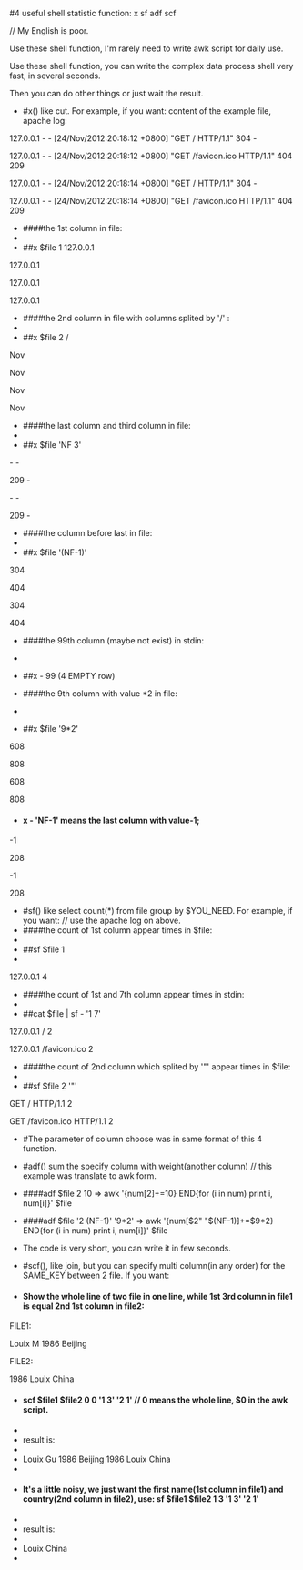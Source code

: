 #4 useful shell statistic function: x sf adf scf

// My English is poor.

Use these shell function, I'm rarely need to write awk script for daily use.

Use these shell function, you can write the complex data process shell very fast, in several seconds.

Then you can do other things or just wait the result.

* #x()    like cut. For example, if you want:
content of the example file, apache log:

127.0.0.1 - - [24/Nov/2012:20:18:12 +0800] "GET / HTTP/1.1" 304 -

127.0.0.1 - - [24/Nov/2012:20:18:12 +0800] "GET /favicon.ico HTTP/1.1" 404 209

127.0.0.1 - - [24/Nov/2012:20:18:14 +0800] "GET / HTTP/1.1" 304 -

127.0.0.1 - - [24/Nov/2012:20:18:14 +0800] "GET /favicon.ico HTTP/1.1" 404 209

* ####the 1st column in file:
* 
* ##x $file 1
127.0.0.1

127.0.0.1

127.0.0.1

127.0.0.1

* ####the 2nd column in file with columns splited by '/' :
* 
* ##x $file 2 /

Nov

Nov

Nov

Nov

* ####the last column and third column in file:
* 
* ##x $file 'NF 3'

\- -

209 -

\- -

209 -

* ####the column before last in file:
* 
* ##x $file '(NF-1)'

304

404

304

404

* ####the 99th column (maybe not exist) in stdin:
* 
* ##x - 99
(4 EMPTY row)

* ####the 9th column with value \*2 in file:
* 
* ##x $file '9*2'

608

808

608

808

* #### x - 'NF-1' means the last column with value-1;

-1

208

-1

208


* #sf() like select count(*) from file group by $YOU_NEED. For example, if you want:
// use the apache log on above.
* ####the count of 1st column appear times in $file:
* 
* ##sf $file 1
* 
127.0.0.1 4

* ####the count of 1st and 7th column appear times in stdin:
* 
* ##cat $file | sf - '1 7'

127.0.0.1 / 2

127.0.0.1 /favicon.ico 2

* ####the count of 2nd column which splited by '"' appear times in $file:
* 
* ##sf $file 2 '"'

GET / HTTP/1.1 2

GET /favicon.ico HTTP/1.1 2

* #The parameter of column choose was in same format of this 4 function.

* #adf() sum the specify column with weight(another column)
// this example was translate to awk form.
* ####adf $file 2 10 => awk '{num[$2]+=$10} END{for (i in num) print i, num[i]}' $file
* ####adf $file '2 (NF-1)' '9\*2' => awk '{num[$2" "$(NF-1)]+=$9*2} END{for (i in num) print i, num[i]}' $file
* The code is very short, you can write it in few seconds.

* #scf(), like join, but you can specify multi column(in any order) for the SAME_KEY between 2 file. If you want:
* #### Show the whole line of two file in one line, while 1st 3rd column in file1 is equal 2nd 1st column in file2:
FILE1:

Louix M 1986 Beijing

FILE2:

1986 Louix China

* #### scf $file1 $file2 0 0 '1 3' '2 1' // 0 means the whole line, $0 in the awk script.
* 
* result is:
* 
* Louix Gu 1986 Beijing 1986 Louix China
* 
* #### It's a little noisy, we just want the first name(1st column in file1) and country(2nd column in file2), use: sf $file1 $file2 1 3 '1 3' '2 1'
* 
* result is:
* 
* Louix China
*

